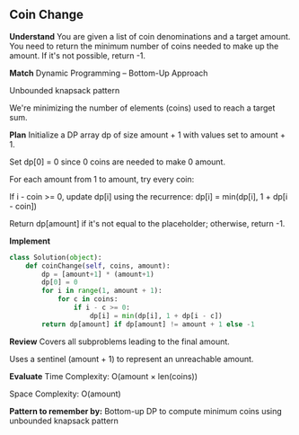 ## Coin Change
**Understand**
You are given a list of coin denominations and a target amount. You need to return the minimum number of coins needed to make up the amount. If it's not possible, return -1.

**Match**
Dynamic Programming – Bottom-Up Approach

Unbounded knapsack pattern

We're minimizing the number of elements (coins) used to reach a target sum.

**Plan**
Initialize a DP array dp of size amount + 1 with values set to amount + 1.

Set dp[0] = 0 since 0 coins are needed to make 0 amount.

For each amount from 1 to amount, try every coin:

If i - coin >= 0, update dp[i] using the recurrence:
dp[i] = min(dp[i], 1 + dp[i - coin])

Return dp[amount] if it's not equal to the placeholder; otherwise, return -1.

**Implement**
```python
class Solution(object):
    def coinChange(self, coins, amount):
        dp = [amount+1] * (amount+1)
        dp[0] = 0
        for i in range(1, amount + 1):
            for c in coins:
                if i - c >= 0:
                    dp[i] = min(dp[i], 1 + dp[i - c])
        return dp[amount] if dp[amount] != amount + 1 else -1
```

**Review**
Covers all subproblems leading to the final amount.

Uses a sentinel (amount + 1) to represent an unreachable amount.

**Evaluate**
Time Complexity: O(amount × len(coins))

Space Complexity: O(amount)

**Pattern to remember by:**
Bottom-up DP to compute minimum coins using unbounded knapsack pattern